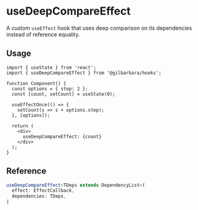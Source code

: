 # useDeepCompareEffect
A custom `useEffect` hook that uses deep comparison on its dependencies instead of reference equality.

## Usage

```tsx
import { useState } from 'react';
import { useDeepCompareEffect } from '@gilbarbara/hooks';

function Component() {
  const options = { step: 2 };
  const [count, setCount] = useState(0);
  
  useEffectOnce(() => {
    setCount(s => s + options.step);
  }, [options]);

  return (
    <div>
      useDeepCompareEffect: {count}
    </div>
  );
}
```

## Reference

```typescript
useDeepCompareEffect<TDeps extends DependencyList>(
  effect: EffectCallback,
  dependencies: TDeps,
)
```
